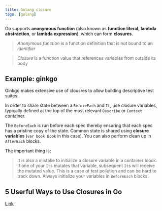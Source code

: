 ```yaml
---
title: Golang closure
tags: [golang]
---
```


Go supports **anonymous function** (also known as **function literal**, **lambda abstraction**, or **lambda expression**), which can form **closures**.

> *Anonymous function* is a function definition that is not bound to an *identifier*

> *Closure* is a function value that references variables from outside its body

## Example: ginkgo

Ginkgo makes extensive use of clousres to allow building descriptive test suites.

In order to share state between a `BeforeEach` and `It`, use closure variables, typically defined at the top of the most relevant `Describe` or `Context` container.

The `BeforeEach` is run before each spec thereby ensuring that each spec has a pristine copy of the state. Common state is shared using **closure variables** (`var book Book` in this case). You can also perform clean up in `AfterEach` blocks.

The important thing is:

> It is also a mistake to initialize a closure variable in a container block. If one of your `It`s mutates that variable, subsequent `It`s will receive the mutated value. This is a case of test pollution and can be hard to track down. Always initialize your variables in `BeforeEach` blocks.

## 5 Userful Ways to Use Closures in Go
[Link](https://www.calhoun.io/5-useful-ways-to-use-closures-in-go/)